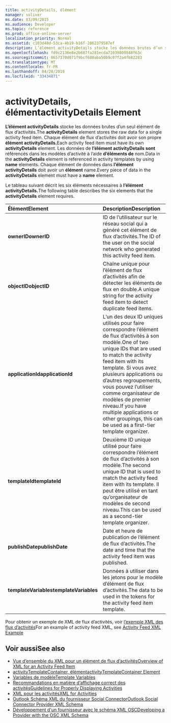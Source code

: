 ```yaml
---
title: activityDetails, élément
manager: soliver
ms.date: 03/09/2015
ms.audience: Developer
ms.topic: reference
ms.prod: office-online-server
localization_priority: Normal
ms.assetid: c103d48d-53ca-4b19-b16f-2862379587ef
description: L’élément activityDetails stocke les données brutes d’un seul élément de flux d’activités. Chaque élément de flux d’activités doit avoir son propre élément activityDetails. Les données de l’élément activityDetails sont référencés dans les modèles d’activité à l’aide d’éléments de nom.
ms.openlocfilehash: fd9c2136e8e2b687fa281ecda71039809848f63c
ms.sourcegitcommit: 8657170d071f9bcf680aba50b9c07f2a4fb82283
ms.translationtype: MT
ms.contentlocale: fr-FR
ms.lasthandoff: 04/28/2019
ms.locfileid: "33434871"
---
```

# <a name="activitydetails-element"></a><span data-ttu-id="20016-105">activityDetails, élément</span><span class="sxs-lookup"><span data-stu-id="20016-105">activityDetails Element</span></span>

<span data-ttu-id="20016-106">**L’élément activityDetails** stocke les données brutes d’un seul élément de flux d’activités.</span><span class="sxs-lookup"><span data-stu-id="20016-106">The **activityDetails** element stores the raw data for a single activity feed item.</span></span> <span data-ttu-id="20016-107">Chaque élément de flux d’activités doit avoir son propre **élément activityDetails.**</span><span class="sxs-lookup"><span data-stu-id="20016-107">Each activity feed item must have its own **activityDetails** element.</span></span> <span data-ttu-id="20016-108">Les données de **l’élément activityDetails sont** référencés dans les modèles d’activité à l’aide **d’éléments de** nom.</span><span class="sxs-lookup"><span data-stu-id="20016-108">Data in the **activityDetails** element is referenced in activity templates by using **name** elements.</span></span> <span data-ttu-id="20016-109">Chaque élément de données dans **l’élément activityDetails** doit avoir un **élément** name.</span><span class="sxs-lookup"><span data-stu-id="20016-109">Every piece of data in the **activityDetails** element must have a **name** element.</span></span> 
  
<span data-ttu-id="20016-110">Le tableau suivant décrit les six éléments nécessaires à **l’élément activityDetails.**</span><span class="sxs-lookup"><span data-stu-id="20016-110">The following table describes the six elements that the **activityDetails** element requires.</span></span> 
  
|<span data-ttu-id="20016-111">**Élément**</span><span class="sxs-lookup"><span data-stu-id="20016-111">**Element**</span></span>|<span data-ttu-id="20016-112">**Description**</span><span class="sxs-lookup"><span data-stu-id="20016-112">**Description**</span></span>|
|:-----|:-----|
|<span data-ttu-id="20016-113">**ownerID**</span><span class="sxs-lookup"><span data-stu-id="20016-113">**ownerID**</span></span> <br/> |<span data-ttu-id="20016-114">ID de l’utilisateur sur le réseau social qui a généré cet élément de flux d’activités.</span><span class="sxs-lookup"><span data-stu-id="20016-114">The ID of the user on the social network who generated this activity feed item.</span></span>  <br/> |
|<span data-ttu-id="20016-115">**objectID**</span><span class="sxs-lookup"><span data-stu-id="20016-115">**objectID**</span></span> <br/> |<span data-ttu-id="20016-116">Chaîne unique pour l’élément de flux d’activités afin de détecter les éléments de flux en double.</span><span class="sxs-lookup"><span data-stu-id="20016-116">A unique string for the activity feed item to detect duplicate feed items.</span></span>  <br/> |
|<span data-ttu-id="20016-117">**applicationId**</span><span class="sxs-lookup"><span data-stu-id="20016-117">**applicationId**</span></span> <br/> |<span data-ttu-id="20016-118">L’un des deux ID uniques utilisés pour faire correspondre l’élément de flux d’activités à son modèle.</span><span class="sxs-lookup"><span data-stu-id="20016-118">One of two unique IDs that are used to match the activity feed item with its template.</span></span> <span data-ttu-id="20016-119">Si vous avez plusieurs applications ou d’autres regroupements, vous pouvez l’utiliser comme organisateur de modèles de premier niveau.</span><span class="sxs-lookup"><span data-stu-id="20016-119">If you have multiple applications or other groupings, this can be used as a first-tier template organizer.</span></span>  <br/> |
|<span data-ttu-id="20016-120">**templateId**</span><span class="sxs-lookup"><span data-stu-id="20016-120">**templateId**</span></span> <br/> |<span data-ttu-id="20016-121">Deuxième ID unique utilisé pour faire correspondre l’élément de flux d’activités à son modèle.</span><span class="sxs-lookup"><span data-stu-id="20016-121">The second unique ID that is used to match the activity feed item with its template.</span></span> <span data-ttu-id="20016-122">Il peut être utilisé en tant qu’organisateur de modèles de second niveau.</span><span class="sxs-lookup"><span data-stu-id="20016-122">This can be used as a second-tier template organizer.</span></span>  <br/> |
|<span data-ttu-id="20016-123">**publishDate**</span><span class="sxs-lookup"><span data-stu-id="20016-123">**publishDate**</span></span> <br/> |<span data-ttu-id="20016-124">Date et heure de publication de l’élément de flux d’activités.</span><span class="sxs-lookup"><span data-stu-id="20016-124">The date and time that the activity feed item was published.</span></span>  <br/> |
|<span data-ttu-id="20016-125">**templateVariables**</span><span class="sxs-lookup"><span data-stu-id="20016-125">**templateVariables**</span></span> <br/> |<span data-ttu-id="20016-126">Données à utiliser dans les jetons pour le modèle d’élément de flux d’activités.</span><span class="sxs-lookup"><span data-stu-id="20016-126">The data to be used in the tokens for the activity feed item template.</span></span>  <br/> |
   
<span data-ttu-id="20016-127">Pour obtenir un exemple de XML de flux d’activités, voir [l’exemple XML des flux d’activités](activity-feed-xml-example.md)</span><span class="sxs-lookup"><span data-stu-id="20016-127">For an example of activity feed XML, see [Activity Feed XML Example](activity-feed-xml-example.md)</span></span>
  
## <a name="see-also"></a><span data-ttu-id="20016-128">Voir aussi</span><span class="sxs-lookup"><span data-stu-id="20016-128">See also</span></span>

- [<span data-ttu-id="20016-129">Vue d’ensemble du XML pour un élément de flux d’activités</span><span class="sxs-lookup"><span data-stu-id="20016-129">Overview of XML for an Activity Feed Item</span></span>](overview-of-xml-for-an-activity-feed-item.md)  
- [<span data-ttu-id="20016-130">activityTemplateContainer, élément</span><span class="sxs-lookup"><span data-stu-id="20016-130">activityTemplateContainer Element</span></span>](activitytemplatecontainer-element.md)  
- [<span data-ttu-id="20016-131">Variables de modèle</span><span class="sxs-lookup"><span data-stu-id="20016-131">Template Variables</span></span>](template-variables.md) 
- [<span data-ttu-id="20016-132">Recommandations en matière d’affichage correct des activités</span><span class="sxs-lookup"><span data-stu-id="20016-132">Guidelines for Properly Displaying Activities</span></span>](guidelines-for-properly-displaying-activities.md)  
- [<span data-ttu-id="20016-133">XML pour les activités</span><span class="sxs-lookup"><span data-stu-id="20016-133">XML for Activities</span></span>](xml-for-activities.md)  
- [<span data-ttu-id="20016-134">Outlook Schéma XML du fournisseur Social Connector</span><span class="sxs-lookup"><span data-stu-id="20016-134">Outlook Social Connector Provider XML Schema</span></span>](outlook-social-connector-provider-xml-schema.md)
- [<span data-ttu-id="20016-135">Développement d'un fournisseur avec le schéma XML OSC</span><span class="sxs-lookup"><span data-stu-id="20016-135">Developing a Provider with the OSC XML Schema</span></span>](developing-a-provider-with-the-osc-xml-schema.md)

